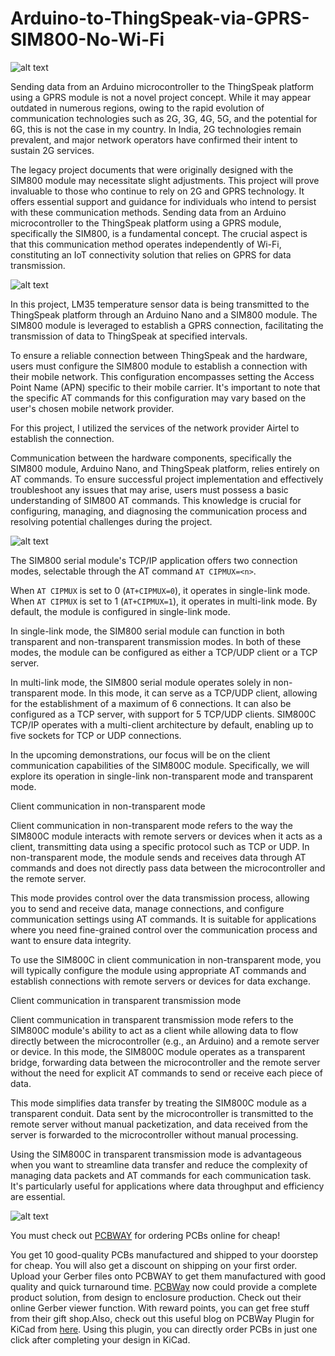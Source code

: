 # Arduino-to-ThingSpeak-via-GPRS-SIM800-No-Wi-Fi

![alt text](https://hackster.imgix.net/uploads/attachments/1638668/_dsc0470_Gy8aaEtZi9.JPG?auto=compress%2Cformat&w=740&h=555&fit=max)

Sending data from an Arduino microcontroller to the ThingSpeak platform using a GPRS module is not a novel project concept. While it may appear outdated in numerous regions, owing to the rapid evolution of communication technologies such as 2G, 3G, 4G, 5G, and the potential for 6G, this is not the case in my country. In India, 2G technologies remain prevalent, and major network operators have confirmed their intent to sustain 2G services.

The legacy project documents that were originally designed with the SIM800 module may necessitate slight adjustments. This project will prove invaluable to those who continue to rely on 2G and GPRS technology. It offers essential support and guidance for individuals who intend to persist with these communication methods.
Sending data from an Arduino microcontroller to the ThingSpeak platform using a GPRS module, specifically the SIM800, is a fundamental concept. The crucial aspect is that this communication method operates independently of Wi-Fi, constituting an IoT connectivity solution that relies on GPRS for data transmission.

![alt text](https://hackster.imgix.net/uploads/attachments/1638678/image_KSsdoq1XZc.png?auto=compress%2Cformat&w=740&h=555&fit=max)

In this project, LM35 temperature sensor data is being transmitted to the ThingSpeak platform through an Arduino Nano and a SIM800 module. The SIM800 module is leveraged to establish a GPRS connection, facilitating the transmission of data to ThingSpeak at specified intervals.

To ensure a reliable connection between ThingSpeak and the hardware, users must configure the SIM800 module to establish a connection with their mobile network. This configuration encompasses setting the Access Point Name (APN) specific to their mobile carrier. It's important to note that the specific AT commands for this configuration may vary based on the user's chosen mobile network provider.

For this project, I utilized the services of the network provider Airtel to establish the connection.

Communication between the hardware components, specifically the SIM800 module, Arduino Nano, and ThingSpeak platform, relies entirely on AT commands. To ensure successful project implementation and effectively troubleshoot any issues that may arise, users must possess a basic understanding of SIM800 AT commands. This knowledge is crucial for configuring, managing, and diagnosing the communication process and resolving potential challenges during the project.

![alt text](https://hackster.imgix.net/uploads/attachments/1638696/bd_ZrstR9akG2.jpg?auto=compress%2Cformat&w=1280&h=960&fit=max)

The SIM800 serial module's TCP/IP application offers two connection modes, selectable through the AT command `AT CIPMUX=<n>`.

When `AT CIPMUX` is set to 0 (`AT+CIPMUX=0`), it operates in single-link mode.
When `AT CIPMUX` is set to 1 (`AT+CIPMUX=1`), it operates in multi-link mode.
By default, the module is configured in single-link mode.

In single-link mode, the SIM800 serial module can function in both transparent and non-transparent transmission modes. In both of these modes, the module can be configured as either a TCP/UDP client or a TCP server.

In multi-link mode, the SIM800 serial module operates solely in non-transparent mode. In this mode, it can serve as a TCP/UDP client, allowing for the establishment of a maximum of 6 connections. It can also be configured as a TCP server, with support for 5 TCP/UDP clients. SIM800C TCP/IP operates with a multi-client architecture by default, enabling up to five sockets for TCP or UDP connections.

In the upcoming demonstrations, our focus will be on the client communication capabilities of the SIM800C module. Specifically, we will explore its operation in single-link non-transparent mode and transparent mode.

Client communication in non-transparent mode

Client communication in non-transparent mode refers to the way the SIM800C module interacts with remote servers or devices when it acts as a client, transmitting data using a specific protocol such as TCP or UDP. In non-transparent mode, the module sends and receives data through AT commands and does not directly pass data between the microcontroller and the remote server.

This mode provides control over the data transmission process, allowing you to send and receive data, manage connections, and configure communication settings using AT commands. It is suitable for applications where you need fine-grained control over the communication process and want to ensure data integrity.

To use the SIM800C in client communication in non-transparent mode, you will typically configure the module using appropriate AT commands and establish connections with remote servers or devices for data exchange.

Client communication in transparent transmission mode

Client communication in transparent transmission mode refers to the SIM800C module's ability to act as a client while allowing data to flow directly between the microcontroller (e.g., an Arduino) and a remote server or device. In this mode, the SIM800C module operates as a transparent bridge, forwarding data between the microcontroller and the remote server without the need for explicit AT commands to send or receive each piece of data.

This mode simplifies data transfer by treating the SIM800C module as a transparent conduit. Data sent by the microcontroller is transmitted to the remote server without manual packetization, and data received from the server is forwarded to the microcontroller without manual processing.

Using the SIM800C in transparent transmission mode is advantageous when you want to streamline data transfer and reduce the complexity of managing data packets and AT commands for each communication task. It's particularly useful for applications where data throughput and efficiency are essential.

![alt text](https://hackster.imgix.net/uploads/attachments/1642551/3_t46n7cozgf.PNG?auto=compress%2Cformat&w=740&h=555&fit=max)

You must check out [PCBWAY](https://www.pcbway.com/) for ordering PCBs online for cheap!

You get 10 good-quality PCBs manufactured and shipped to your doorstep for cheap. You will also get a discount on shipping on your first order. Upload your Gerber files onto PCBWAY to get them manufactured with good quality and quick turnaround time. [PCBWay](https://www.pcbway.com/) now could provide a complete product solution, from design to enclosure production. Check out their online Gerber viewer function. With reward points, you can get free stuff from their gift shop.Also, check out this useful blog on PCBWay Plugin for KiCad from [here](https://www.pcbway.com/blog/News/PCBWay_Plug_In_for_KiCad_3ea6219c.html). Using this plugin, you can directly order PCBs in just one click after completing your design in KiCad.
